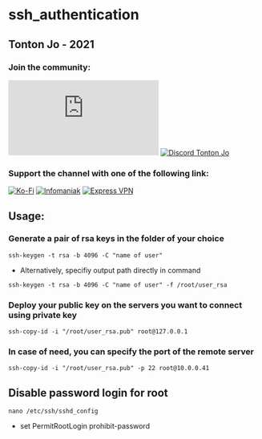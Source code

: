 # ssh_authentication

## Tonton Jo - 2021  
### Join the community:
[![Youtube channel](https://github-readme-youtube-stats.herokuapp.com/subscribers/index.php?id=UCnED3K6K5FDUp-x_8rwpsZw&key=AIzaSyA3ivqywNPQz0xFZBHfPDKzh1jFH5qGD_g)](http://youtube.com/channel/UCnED3K6K5FDUp-x_8rwpsZw?sub_confirmation=1)
[![Discord Tonton Jo](https://badgen.net/discord/members/2NQskxZjfp?label=Discord%20Tonton%20Jo%20&icon=discord)](https://discord.gg/2NQskxZjfp)
### Support the channel with one of the following link:
[![Ko-Fi](https://badgen.net/badge/Buy%20me%20a%20Coffee/Link?icon=buymeacoffee)](https://ko-fi.com/tontonjo)
[![Infomaniak](https://badgen.net/badge/Infomaniak/Affiliated%20link?icon=K)](https://www.infomaniak.com/goto/fr/home?utm_term=6151f412daf35)
[![Express VPN](https://badgen.net/badge/Express%20VPN/Affiliated%20link?icon=K)](https://www.xvuslink.com/?a_fid=TontonJo)  

## Usage:
### Generate a pair of rsa keys in the folder of your choice
```shell
ssh-keygen -t rsa -b 4096 -C "name of user"
```
- Alternatively, specifiy output path directly in command
```shell
ssh-keygen -t rsa -b 4096 -C "name of user" -f /root/user_rsa
```

### Deploy your public key on the servers you want to connect using private key
```shell
ssh-copy-id -i "/root/user_rsa.pub" root@127.0.0.1
```
### In case of need, you can specify the port of the remote server
```shell
ssh-copy-id -i "/root/user_rsa.pub" -p 22 root@10.0.0.41
```

## Disable password login for root
```shell
nano /etc/ssh/sshd_config
```
- set
PermitRootLogin prohibit-password
